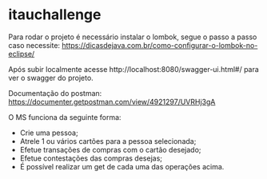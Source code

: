 # itauchallenge

Para rodar o projeto é necessário instalar o lombok, segue o passo a passo caso necessite: https://dicasdejava.com.br/como-configurar-o-lombok-no-eclipse/

Após subir localmente acesse http://localhost:8080/swagger-ui.html#/ para ver o swagger do projeto.

Documentação do postman: https://documenter.getpostman.com/view/4921297/UVRHj3gA

O MS funciona da seguinte forma:
- Crie uma pessoa;
- Atrele 1 ou vários cartões para a pessoa selecionada;
- Efetue transações de compras com o cartão desejado;
- Efetue contestações das compras desejas;
- É possível realizar um get de cada uma das operações acima.
